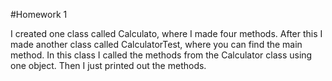 #Homework 1

I created one class called Calculato, where I made four methods. After this I made another class called CalculatorTest, where you can find the main method. In this class I called the methods from the Calculator class using one object. Then I just printed out the methods.